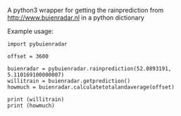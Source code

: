 A python3 wrapper for getting the rainprediction from http://www.buienradar.nl in a python dictionary

Example usage:

```
import pybuienradar

offset = 3600

buienradar = pybuienradar.rainprediction(52.0893191, 5.110169100000007)
willitrain = buienradar.getprediction()
howmuch = buienradar.calculatetotalandaverage(offset)

print (willitrain)
print (howmuch)
```

